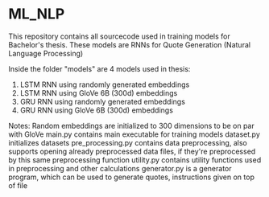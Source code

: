 # ML_NLP

This repository contains all sourcecode used in training models for Bachelor's thesis.
These models are RNNs for Quote Generation (Natural Language Processing)

Inside the folder "models" are 4 models used in thesis:
1) LSTM RNN using randomly generated embeddings
2) LSTM RNN using GloVe 6B (300d) embeddings
3) GRU RNN using randomly generated embeddings 
4) GRU RNN using GloVe 6B (300d) embeddings

Notes:
Random embeddings are initialized to 300 dimensions to be on par with GloVe
main.py contains main executable for training models
dataset.py initializes datasets
pre_processing.py contains data preprocessing, also supports opening already preprocessed data files, if they're preprocessed
by this same preprocessing function
utility.py contains utility functions used in preprocessing and other calculations
generator.py is a generator program, which can be used to generate quotes, instructions given on top of file
